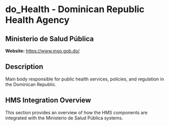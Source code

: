 # do_Health - Dominican Republic Health Agency

## Ministerio de Salud Pública

**Website:** https://www.msp.gob.do/

## Description

Main body responsible for public health services, policies, and regulation in the Dominican Republic.

## HMS Integration Overview

This section provides an overview of how the HMS components are integrated with the Ministerio de Salud Pública systems.
